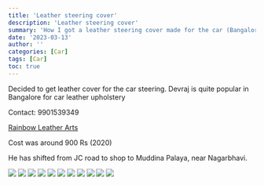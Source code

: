 ```yaml
---
title: 'Leather steering cover'
description: 'Leather steering cover'
summary: 'How I got a leather steering cover made for the car (Bangalore)'
date: '2023-03-13'
author: ''
categories: [Car]
tags: [Car]
toc: true
---
```


Decided to get leather cover for the car steering. Devraj is quite popular in Bangalore for car leather upholstery

Contact: 9901539349

[Rainbow Leather Arts](https://g.co/kgs/tD4h36)

Cost was around 900 Rs (2020)

He has shifted from JC road to shop to Muddina Palaya, near Nagarbhavi.

![](img01.jpg)
![](img02.jpg)
![](img03.jpg)
![](img04.jpg)
![](img05.jpg)
![](img06.jpg)
![](img07.jpg)
![](img08.jpg)
![](img09.jpg)
![](img10.jpg)
![](img11.jpg)
